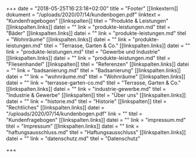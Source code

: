 +++
date = "2018-05-25T16:23:18+02:00"
title = "Footer"
[[linkextern]]
dokument = "/uploads/2020/07/14/kundenbogen.pdf"
linktext = "Kundenfragebogen"
[[linkspalten]]
titel = "Produkte & Leistungen"
[[linkspalten.links]]
datei = ""
link = "produkte-leistungen.md"
titel = "Bäder"
[[linkspalten.links]]
datei = ""
link = "produkte-leistungen.md"
titel = "Wohnräume"
[[linkspalten.links]]
datei = ""
link = "produkte-leistungen.md"
titel = "Terrasse, Garten & Co."
[[linkspalten.links]]
datei = ""
link = "produkte-leistungen.md"
titel = "Gewerbe und Industrie"
[[linkspalten.links]]
datei = ""
link = "produkte-leistungen.md"
titel = "Fliesenhandel"
[[linkspalten]]
titel = "Referenzen"
[[linkspalten.links]]
datei = ""
link = "badsanierung.md"
titel = "Badsanierung"
[[linkspalten.links]]
datei = ""
link = "wohnräume.md"
titel = "Wohnräume"
[[linkspalten.links]]
datei = ""
link = "terrasse-garten-co.md"
titel = "Terrasse, Garten & Co."
[[linkspalten.links]]
datei = ""
link = "industrie-gewerbe.md"
titel = "Industrie & Gewerbe"
[[linkspalten]]
titel = "Über uns"
[[linkspalten.links]]
datei = ""
link = "historie.md"
titel = "Historie"
[[linkspalten]]
titel = "Rechtliches"
[[linkspalten.links]]
datei = "/uploads/2020/07/14/kundenbogen.pdf"
link = ""
titel = "Kundenfragebogen"
[[linkspalten.links]]
datei = ""
link = "impressum.md"
titel = "Impressum"
[[linkspalten.links]]
datei = ""
link = "haftungsausschluss.md"
titel = "Haftungsausschluss"
[[linkspalten.links]]
datei = ""
link = "datenschutz.md"
titel = "Datenschutz"

+++

